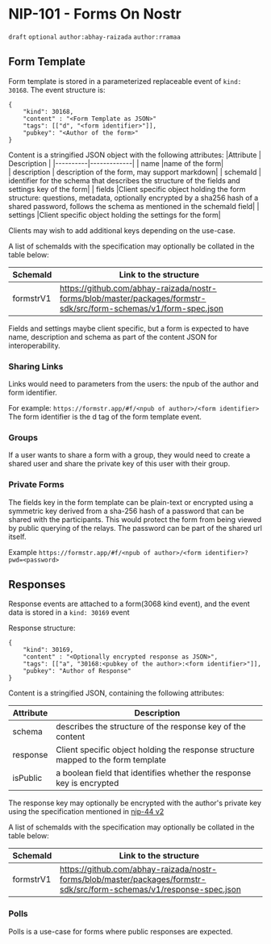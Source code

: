 # NIP-101 - Forms On Nostr

`draft` `optional` `author:abhay-raizada` `author:rramaa`

## Form Template

Form template is stored in a parameterized replaceable event of `kind: 30168`.
The event structure is:

```
{
    "kind": 30168,
    "content" : "<Form Template as JSON>"
    "tags": [["d", "<form identifier>"]],
    "pubkey": "<Author of the form>"
}
```

Content is a stringified JSON object with the following attributes:
|Attribute | Description | 
|----------|-------------|
| name     |name of the form|  
| description | description of the form, may support markdown| 
| schemaId    | identifier for the schema that describes the structure of the fields and settings key of the form|
| fields      |Client specific object holding the form structure: questions, metadata, optionally encrypted by a sha256 hash of a shared password, follows the schema as mentioned in the schemaId field| 
| settings    |Client specific object holding the  settings for the form|

Clients may wish to add additional keys depending on the use-case.

A list of schemaIds with the specification may optionally be collated in the table below:

| SchemaId | Link to the structure|
|----------|----------------------|
|formstrV1| https://github.com/abhay-raizada/nostr-forms/blob/master/packages/formstr-sdk/src/form-schemas/v1/form-spec.json 

Fields and settings maybe client specific, but a form is expected to have name, description and schema as part of the content JSON for interoperability.

### Sharing Links

Links would need to parameters from the users: the npub of the author and form identifier.

For example: `https://formstr.app/#f/<npub of author>/<form identifier>`
The form identifier is the d tag of the form template event.

### Groups

If a user wants to share a form with a group, they would need to create a shared user and share the private key of this user with their group.

### Private Forms

The fields key in the form template can be plain-text or encrypted using a symmetric key derived from a sha-256 hash of a password that can be shared with the participants. This would protect the form from being viewed by public querying of the relays. The password can be part of the shared url itself. 

Example `https://formstr.app/#f/<npub of author>/<form identifier>?pwd=<password>`

## Responses

Response events are attached to a form(3068 kind event), and the event data is stored in a `kind: 30169` event

Response structure:

```
{
    "kind": 30169,
    "content" : "<Optionally encrypted response as JSON>",
    "tags": [["a", "30168:<pubkey of the author>:<form identifier>"]],
    "pubkey": "Author of Response"
}
```

Content is a stringified JSON, containing the following attributes:

| Attribute | Description|
|-----------|------------|
|schema|describes the structure of the response key of the content
|response| Client specific object holding the response structure mapped to the form template|
|isPublic| a boolean field that identifies whether the response key is encrypted

The response key may optionally be encrypted with the author's private key using the specification mentioned in [nip-44 v2](./44.md)

A list of schemaIds with the specification may optionally be collated in the table below:

| SchemaId | Link to the structure|
|----------|----------------------|
|formstrV1 | https://github.com/abhay-raizada/nostr-forms/blob/master/packages/formstr-sdk/src/form-schemas/v1/response-spec.json

### Polls

Polls is a use-case for forms where public responses are expected.
